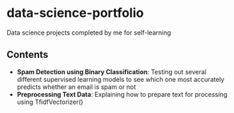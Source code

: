 # data-science-portfolio
Data science projects completed by me for self-learning

## Contents

* **Spam Detection using Binary Classification**: Testing out several different supervised learning models to see which one most accurately predicts whether an email is spam or not
* **Preprocessing Text Data**: Explaining how to prepare text for processing using TfidfVectorizer()
